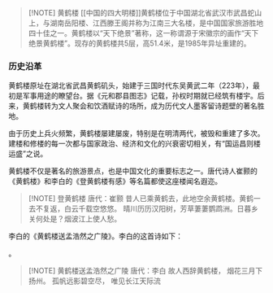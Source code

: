 
> [!NOTE] 黄鹤楼
[[中国的四大明楼]]黄鹤楼位于中国湖北省武汉市武昌蛇山上，与湖南岳阳楼、江西滕王阁并称为江南三大名楼，是中国国家旅游胜地四十佳之一。黄鹤楼以“天下绝景”著称，这一称谓源于宋徽宗的画作“天下绝景黄鹤楼”。现存的黄鹤楼共5层，高51.4米，是1985年异址重建的。

### 历史沿革
黄鹤楼原址在湖北省武昌黄鹤矶头，始建于三国时代东吴黄武二年（223年），最初是军事用途的瞭望台。据《元和郡县图志》记载，孙权时期就已经筑有楼宇。后来，黄鹤楼转为文人聚会和饮酒赋诗的场所，成为历代文人墨客留诗题壁的著名胜地。

由于历史上兵火频繁，黄鹤楼屡建屡废，特别是在明清两代，被毁和重建了多次。建楼和修楼的每一次都与国家政治、经济和文化的兴衰密切相关，有“国运昌则楼运盛”之说。

黄鹤楼不仅是著名的旅游景点，也是中国文化的重要标志之一。唐代诗人崔颢的《黄鹤楼》和李白的《登黄鹤楼有感》等名篇都使这座楼闻名遐迩。


> [!NOTE] 登黄鹤楼
> 唐代：崔颢
昔人已乘黄鹤去，此地空余黄鹤楼。黄鹤一去不复返，白云千载空悠悠。
晴川历历汉阳树，芳草萋萋鹦鹉洲。日暮乡关何处是？烟波江上使人愁。

李白的《黄鹤楼送孟浩然之广陵》。李白的这首诗如下：

。


> [!NOTE] 黄鹤楼送孟浩然之广陵
> 唐代：李白
> 故人西辞黄鹤楼，
烟花三月下扬州。
孤帆远影碧空尽，
唯见长江天际流


